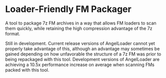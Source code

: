 # Loader-Friendly FM Packager

A tool to package 7z FM archives in a way that allows FM loaders to scan them quickly, while retaining the high compression advantage of the 7z format.

Still in development. Current release versions of AngelLoader cannot yet properly take advantage of this, although an advantage may sometimes be gained depending on how unfavorable the structure of a 7z FM was prior to being repackaged with this tool. Development versions of AngelLoader are achieving a 10.5x performance increase on average when scanning FMs packed with this tool.
